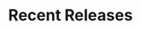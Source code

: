 ---
layout: playlist
title: "Recent Releases"
startDate: 2024
endDate: under development
songs: [
    vinyl-trap,
    scars,
    soul-rhodes,
    codes-vocal,
    hey,
    worlds-collide,
    hookdrop,
    days-like-that,
    blurry-eternity
]
---
